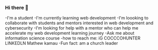 ### Hi there 👋
-I'm a student 
-I'm currently learning web development
-I'm loooking to collaborate with students and mentors interested in web development and cybersecurity
-I'm looking for help with a mentor who can help me accelerate my web development learning journey
-Ask me about information science course
-how to reach me: iG COCCCOHUNTER LINKEDLN Mathew kamau
-Fun fact: am a church leader

<!--
**MINDCONROL/Mindconrol** is a ✨ _special_ ✨ repository because its `README.md` (this file) appears on your GitHub profile.

Here are some ideas to get you started:

- 🔭 I’m currently working on ...
- 🌱 I’m currently learning ...
- 👯 I’m looking to collaborate on ...
- 🤔 I’m looking for help with ...
- 💬 Ask me about ...
- 📫 How to reach me: ...
- 😄 Pronouns: ...
- ⚡ Fun fact: ...
-->
